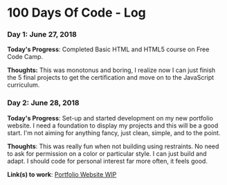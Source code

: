 # 100 Days Of Code - Log

### Day 1: June 27, 2018 

**Today's Progress**: Completed Basic HTML and HTML5 course on Free Code Camp.

**Thoughts:** This was monotonus and boring, I realize now I can just finish the 5 final projects to get the certification and move on to the JavaScript curriculum.

<!--- **Link to work:** [Calculator App](http://www.example.com)-->

### Day 2: June 28, 2018

**Today's Progress**: Set-up and started development on my new portfolio website. I need a foundation to display my projects and this will be a good start. I'm not aiming for anything fancy, just clean, simple, and to the point.

**Thoughts**: This was really fun when not building using restraints. No need to ask for permission on a color or particular style. I can just build and adapt. I should code for personal interest far more often, it feels good.

**Link(s) to work**: [Portfolio Website WIP](https://jarededdy.wpengine.com/)

